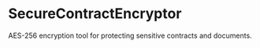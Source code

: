 # SecureContractEncryptor
AES-256 encryption tool for protecting sensitive contracts and documents.
